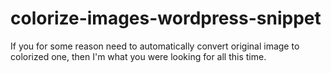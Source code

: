 # colorize-images-wordpress-snippet
If you for some reason need to automatically convert original image to colorized one, then I'm what you were looking for all this time.
